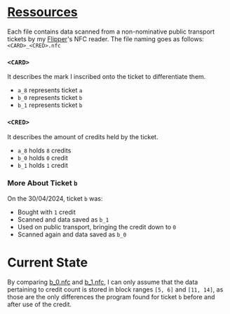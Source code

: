 # [Ressources](https://github.com/DarkKooky/public-transport-ticket-cracking/tree/main/resources)
Each file contains data scanned from a non-nominative public transport tickets by my [Flipper](https://flipperzero.one)'s NFC reader.
The file naming goes as follows: `<CARD>_<CRED>.nfc`
### `<CARD>`
It describes the mark I inscribed onto the ticket to differentiate them.
- `a_8` represents ticket `a`
- `b_0` represents ticket `b`
- `b_1` represents ticket `b`
### `<CRED>`
It describes the amount of credits held by the ticket.
- `a_8` holds `8` credits
- `b_0` holds `0` credit
- `b_1` holds `1` credit
### More About Ticket `b`
On the 30/04/2024, ticket `b` was:
- Bought with `1` credit
- Scanned and data saved as `b_1`
- Used on public transport, bringing the credit down to `0`
- Scanned again and data saved as `b_0`
# Current State
By comparing [b_0.nfc]() and [b_1.nfc](), I can only assume that the data pertaining to credit count is stored in block ranges `[5, 6]` and `[11, 14]`, as those are the only differences the program found for ticket `b` before and after use of the credit.